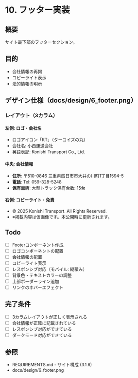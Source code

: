 # 10. フッター実装

## 概要
サイト最下部のフッターセクション。

## 目的
- 会社情報の再掲
- コピーライト表示
- 法的情報の明示

## デザイン仕様（docs/design/6_footer.png）

### レイアウト（3カラム）

#### 左側: ロゴ・会社名
- ロゴアイコン「KT」（ターコイズの丸）
- 会社名: 小西運送会社
- 英語表記: Konishi Transport Co., Ltd.

#### 中央: 会社情報
- **住所**: 〒510-0846 三重県四日市市大井の川町1丁目1594-5
- **電話**: Tel: 059-328-5248
- **保有車両**: 大型トラック保有台数: 15台

#### 右側: コピーライト・免責
- © 2025 Konishi Transport. All Rights Reserved.
- ※掲載内容は仮画像です。本公開時に更新されます。

## Todo

- [ ] Footerコンポーネント作成
- [ ] ロゴコンポーネントの配置
- [ ] 会社情報の配置
- [ ] コピーライト表示
- [ ] レスポンシブ対応（モバイル: 縦積み）
- [ ] 背景色・テキストカラーの調整
- [ ] 上部ボーダーライン追加
- [ ] リンクのホバーエフェクト

## 完了条件

- [ ] 3カラムレイアウトが正しく表示される
- [ ] 会社情報が正確に記載されている
- [ ] レスポンシブ対応ができている
- [ ] ダークモード対応ができている

## 参照
- REQUIREMENTS.md - サイト構成 (3.1.6)
- docs/design/6_footer.png
